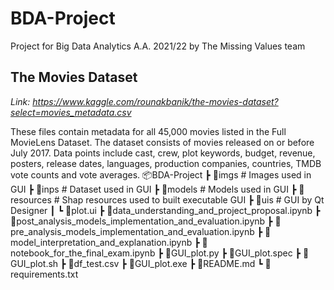 # BDA-Project
Project for Big Data Analytics A.A. 2021/22 by The Missing Values team

## The Movies Dataset
*Link: https://www.kaggle.com/rounakbanik/the-movies-dataset?select=movies_metadata.csv*

These files contain metadata for all 45,000 movies listed in the Full MovieLens Dataset. The dataset consists of movies released on or before July 2017. 
Data points include cast, crew, plot keywords, budget, revenue, posters, release dates, languages, production companies, countries, TMDB vote counts and vote averages.
📦BDA-Project
 ┣ 📂imgs # Images used in GUI
 ┣ 📂inps # Dataset used in GUI
 ┣ 📂models # Models used in GUI
 ┣ 📂resources # Shap resources used to built executable GUI
 ┣ 📂uis # GUI by Qt Designer
 ┃ ┗ 📜plot.ui
 ┣ 📜data_understanding_and_project_proposal.ipynb
 ┣ 📜post_analysis_models_implementation_and_evaluation.ipynb
 ┣ 📜pre_analysis_models_implementation_and_evaluation.ipynb
 ┣ 📜model_interpretation_and_explanation.ipynb
 ┣ 📜notebook_for_the_final_exam.ipynb
 ┣ 📜GUI_plot.py
 ┣ 📜GUI_plot.spec
 ┣ 📜GUI_plot.sh
 ┣ 📜df_test.csv
 ┣ 📜GUI_plot.exe
 ┣ 📜README.md
 ┗ 📜requirements.txt
